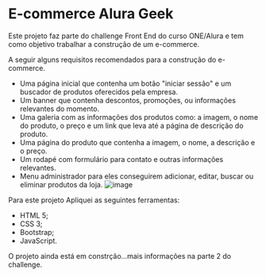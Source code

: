 <h1>E-commerce Alura Geek</h1> 

Este projeto faz parte do challenge Front End do curso ONE/Alura e tem como objetivo trabalhar a construção de um e-commerce.

A seguir alguns requisitos recomendados para a construção do e-commerce.
- Uma página inicial que contenha um botão "iniciar sessão" e um buscador de produtos oferecidos pela empresa.
- Um banner que contenha descontos, promoções, ou informações relevantes do momento.
- Uma galeria com as informações dos produtos como: a imagem, o nome do produto, o preço e um link que leva até a página de descrição do produto.
- Uma página do produto que contenha a imagem, o nome, a descrição e o preço.
- Um rodapé com formulário para contato e outras informações relevantes.
- Menu administrador para eles conseguirem adicionar, editar, buscar ou eliminar produtos da loja.
![image](https://user-images.githubusercontent.com/94554030/189506395-e5b64cca-d050-4ed4-97fa-e701e4173d7e.png)


Para este projeto Apliquei as seguintes ferramentas:
- HTML 5;
- CSS 3;
- Bootstrap;
- JavaScript.

O projeto ainda está em constrção...mais informações na parte 2 do challenge.
